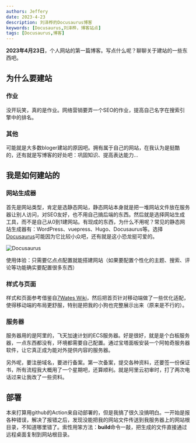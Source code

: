 ```yaml
---
authors: Jeffery
date: 2023-4-23
description: 刘泽桦的Docusaurus博客
keywords: [Docusaurus,刘泽桦，博客站点]
tags: [Docusaurus,博客]
---
```

**2023年4月23日**，个人网站的第一篇博客。写点什么呢？聊聊关于建站的一些东西吧。

## 为什么要建站

### 作业

没开玩笑，真的是作业。网络营销要弄一个SEO的作业，提高自己名字在搜索引擎中的排名。

### 其他

可能就是大多数bloger建站的原因吧。拥有属于自己的网站，在我认为是挺酷的，还有就是写博客的好处吧：巩固知识、提高表达能力...

## 我是如何建站的

### 网站生成器

首先是网站类型，肯定是选静态网站，静态网站本身就是把一堆网站文件放在服务器让别人访问，对SEO友好，也不用自己搞后端的东西。然后就是选择网站生成工具，而不是自己从0到1建网站。有现成的东西，为什么不用呢？常见的静态网站生成器有：WordPress、vuepress、Hugo、Docusaurus等。选择[Docusaurus](https://docusaurus.io/zh-CN/ "Docusaurus中文")可能因为它比较小众吧，还有就是这小恐龙挺可爱的。

![Docusaurus](https://zhimg.oss-cn-guangzhou.aliyuncs.com/wx/docusaurus-social-card.jpg)

使用体验：只需要亿点点配置就能搭建网站（如果要配置个性化的主题、搜索、评论等功能确实要配置很多东西）

### 样式与页面

样式和页面参考借鉴自[7Wates Wiki](https://wiki.7wate.com/)，然后把首页针对移动端做了一些优化适配，使得移动端的布局更舒服，特别是把我的小狗也完整展示出来（原来是不行的）。

### 服务器

服务器用的是阿里的，飞天加速计划的ECS服务器。好是很好，就是是个白板服务器，一点东西都没有，环境都需要自己配置。通过宝塔面板安装一个阿帕奇服务器软件，让它真正成为能对外提供内容的服务器。

另外呢，要注册域名，要进行备案。第一次备案，提交各种资料，还要签一份保证书，所有流程我大概用了一个星期吧，还算顺利。就是阿里云初审时，打了两次电话过来让我改了一些资料。

## 部署

本来打算用github的Action来自动部署的，但是我搞了很久没搞明白。一开始是报各种错误，解决了报错之后，发现没能把我的网站文件传送到我服务器上的网站根目录，不知道哪里错了。索性用笨方法：**build**命令一敲，把生成的文件直接通过远程桌面复制到网站根目录。
